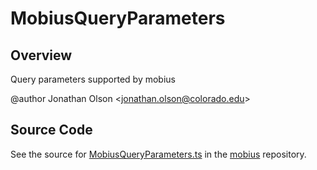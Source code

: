 # MobiusQueryParameters

## Overview

Query parameters supported by mobius

@author Jonathan Olson &lt;jonathan.olson@colorado.edu&gt;



## Source Code

See the source for [MobiusQueryParameters.ts](https://github.com/phetsims/mobius/blob/main/js/MobiusQueryParameters.ts) in the [mobius](https://github.com/phetsims/mobius) repository.
